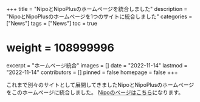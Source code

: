 +++
title = "NipoとNipoPlusのホームページを統合しました"
description = "NipoとNipoPlusのホームページを1つのサイトに統合しました"
categories = ["News"]
tags = ["News"]
toc = true
# weight = 108999996
excerpt = "ホームページ統合"
images = []
date = "2022-11-14"
lastmod = "2022-11-14"
contributors = []
pinned = false
homepage = false
+++

これまで別々のサイトとして展開してきましたNipoとNipoPlusのホームページをこのホームページに統合しました。
[Nipoのページはこちら](/old/)になります。

